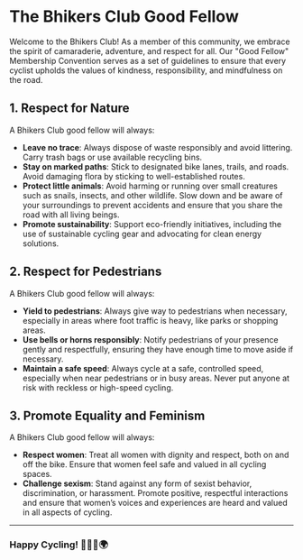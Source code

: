 # The Bhikers Club Good Fellow 

Welcome to the Bhikers Club! As a member of this community, we embrace the spirit of camaraderie, adventure, and respect for all. Our "Good Fellow" Membership Convention serves as a set of guidelines to ensure that every cyclist upholds the values of kindness, responsibility, and mindfulness on the road.

## 1. Respect for Nature
A Bhikers Club good fellow will always:

- **Leave no trace**: Always dispose of waste responsibly and avoid littering. Carry trash bags or use available recycling bins.
- **Stay on marked paths**: Stick to designated bike lanes, trails, and roads. Avoid damaging flora by sticking to well-established routes.
- **Protect little animals**: Avoid harming or running over small creatures such as snails, insects, and other wildlife. Slow down and be aware of your surroundings to prevent accidents and ensure that you share the road with all living beings.
- **Promote sustainability**: Support eco-friendly initiatives, including the use of sustainable cycling gear and advocating for clean energy solutions.

## 2. Respect for Pedestrians
A Bhikers Club good fellow will always:

- **Yield to pedestrians**: Always give way to pedestrians when necessary, especially in areas where foot traffic is heavy, like parks or shopping areas.
- **Use bells or horns responsibly**: Notify pedestrians of your presence gently and respectfully, ensuring they have enough time to move aside if necessary.
- **Maintain a safe speed**: Always cycle at a safe, controlled speed, especially when near pedestrians or in busy areas. Never put anyone at risk with reckless or high-speed cycling.

## 3. Promote Equality and Feminism
A Bhikers Club good fellow will always:

- **Respect women**: Treat all women with dignity and respect, both on and off the bike. Ensure that women feel safe and valued in all cycling spaces.
- **Challenge sexism**: Stand against any form of sexist behavior, discrimination, or harassment. Promote positive, respectful interactions and ensure that women’s voices and experiences are heard and valued in all aspects of cycling.

---

### Happy Cycling! 🌿🚴‍♂️🌍

